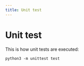```yaml
---
title: Unit test
---
```


# Unit test

This is how unit tests are executed:

```
python3 -m unittest test
```
